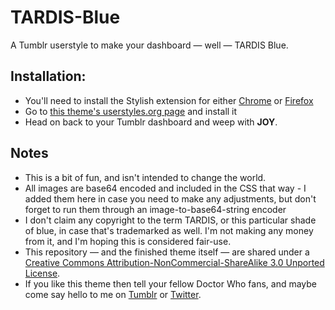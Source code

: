 # TARDIS-Blue

A Tumblr userstyle to make your dashboard — well — TARDIS Blue.

## Installation:

* You'll need to install the Stylish extension for either [Chrome](https://chrome.google.com/webstore/detail/stylish/fjnbnpbmkenffdnngjfgmeleoegfcffe) or [Firefox](https://addons.mozilla.org/en-US/firefox/addon/stylish/?src=external-userstyleshome)
* Go to [this theme's userstyles.org page](http://userstyles.org/styles/70732/tardis-blue-tumblr-dashboard-theme) and install it
* Head on back to your Tumblr dashboard and weep with **JOY**.

## Notes

* This is a bit of fun, and isn't intended to change the world.
* All images are base64 encoded and included in the CSS that way - I added them here in case you need to make any adjustments, but don't forget to run them through an image-to-base64-string encoder
* I don't claim any copyright to the term TARDIS, or this particular shade of blue, in case that's trademarked as well. I'm not making any money from it, and I'm hoping this is considered fair-use.
* This repository — and the finished theme itself — are shared under a [Creative Commons Attribution-NonCommercial-ShareAlike 3.0 Unported License](http://creativecommons.org/licenses/by-nc-sa/3.0/).
* If you like this theme then tell your fellow Doctor Who fans, and maybe come say hello to me on [Tumblr](http://tumblr.100yen.co.uk) or [Twitter](http://twitter.com/jonic).